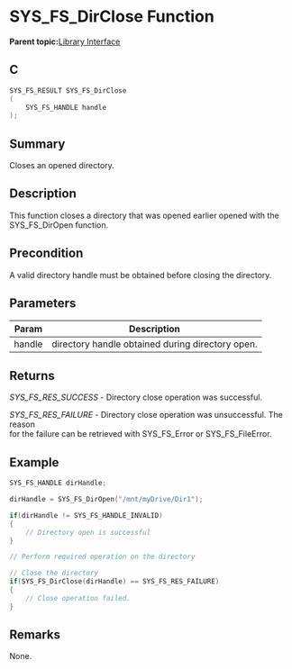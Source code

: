 # SYS\_FS\_DirClose Function

**Parent topic:**[Library Interface](GUID-42556FDF-A632-49FE-8A5E-9303A926578C.md)

## C

```c
SYS_FS_RESULT SYS_FS_DirClose
(
    SYS_FS_HANDLE handle
);
```

## Summary

Closes an opened directory.

## Description

This function closes a directory that was opened earlier opened with the<br />SYS\_FS\_DirOpen function.

## Precondition

A valid directory handle must be obtained before closing the directory.

## Parameters

|Param|Description|
|-----|-----------|
|handle|directory handle obtained during directory open.|

## Returns

*SYS\_FS\_RES\_SUCCESS* - Directory close operation was successful.

*SYS\_FS\_RES\_FAILURE* - Directory close operation was unsuccessful. The reason<br />for the failure can be retrieved with SYS\_FS\_Error or SYS\_FS\_FileError.

## Example

```c
SYS_FS_HANDLE dirHandle;

dirHandle = SYS_FS_DirOpen("/mnt/myDrive/Dir1");

if(dirHandle != SYS_FS_HANDLE_INVALID)
{
    // Directory open is successful
}

// Perform required operation on the directory

// Close the directory
if(SYS_FS_DirClose(dirHandle) == SYS_FS_RES_FAILURE)
{
    // Close operation failed.
}
```

## Remarks

None.

